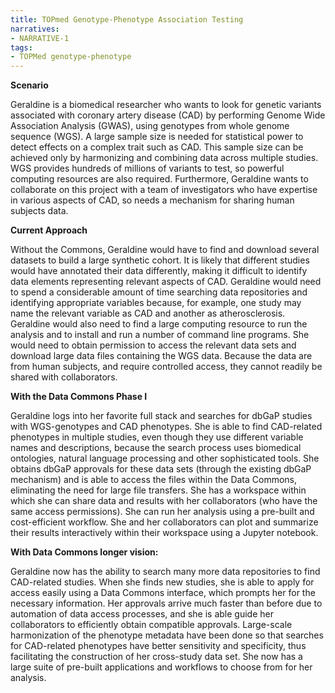 ```yaml
---
title: TOPmed Genotype-Phenotype Association Testing
narratives:
- NARRATIVE-1
tags:
- TOPMed genotype-phenotype
---
```

**Scenario**

Geraldine is a biomedical researcher who wants to look for genetic variants
associated with coronary artery disease (CAD) by performing Genome Wide
Association Analysis (GWAS), using genotypes from whole genome sequence (WGS).
A large sample size is needed for statistical power to detect effects on a
complex trait such as CAD. This sample size can be achieved only by harmonizing
and combining data across multiple studies.  WGS provides hundreds of millions
of variants to test, so powerful computing resources are also required.
Furthermore, Geraldine wants to collaborate on this project with a team of
investigators who have expertise in various aspects of CAD, so needs a mechanism
for sharing human subjects data.


**Current Approach**

Without the Commons, Geraldine would have to find and download several datasets
to build a large synthetic cohort. It is likely that different studies would
have annotated their data differently, making it difficult to identify data
elements representing relevant aspects of CAD. Geraldine would need to spend a
considerable amount of time searching data repositories and identifying
appropriate variables because, for example, one study may name the relevant
variable as CAD and another as atherosclerosis. Geraldine would also need to
find a large computing resource to run the analysis and to install and run a
number of command line programs. She would need to obtain permission to access
the relevant data sets and download large data files containing the WGS data.
Because the data are from human subjects, and require controlled access, they
cannot readily be shared with collaborators.

**With the Data Commons Phase I**

Geraldine logs into her favorite full stack and searches for dbGaP studies with
WGS-genotypes and CAD phenotypes.  She is able to find CAD-related phenotypes in
multiple studies, even though they use different variable names and
descriptions, because the search process uses biomedical ontologies, natural
language processing and other sophisticated tools.  She obtains dbGaP approvals
for these data sets (through the existing dbGaP mechanism) and is able to access
the files within the Data Commons, eliminating the need for large file
transfers.  She has a workspace within which she can share data and results with
her collaborators (who have the same access permissions).  She can run her
analysis using a pre-built and cost-efficient workflow.  She and her
collaborators can plot and summarize their results interactively within their
workspace using a Jupyter notebook.

**With Data Commons longer vision:**

Geraldine now has the ability to search many more data repositories to find
CAD-related studies.  When she finds new studies, she is able to apply for
access easily using a Data Commons interface, which prompts her for the
necessary information.  Her approvals arrive much faster than before due to
automation of data access processes, and she is able guide her collaborators to
efficiently obtain compatible approvals. Large-scale harmonization of the
phenotype metadata have been done so that searches for CAD-related phenotypes
have better sensitivity and specificity, thus facilitating the construction of
her cross-study data set.  She now has a large suite of pre-built applications
and workflows to choose from for her analysis.